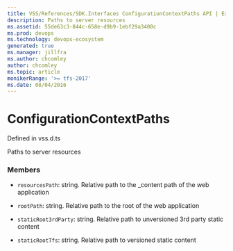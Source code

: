 ```yaml
---
title: VSS/References/SDK.Interfaces ConfigurationContextPaths API | Extensions for Azure DevOps Services
description: Paths to server resources
ms.assetid: 55de63c3-844c-658e-d9b9-1ebf29a3400c
ms.prod: devops
ms.technology: devops-ecosystem
generated: true
ms.manager: jillfra
ms.author: chcomley
author: chcomley
ms.topic: article
monikerRange: '>= tfs-2017'
ms.date: 08/04/2016
---
```


# ConfigurationContextPaths

Defined in vss.d.ts


Paths to server resources 

### Members

* `resourcesPath`: string. Relative path to the _content path of the web application

* `rootPath`: string. Relative path to the root of the web application

* `staticRoot3rdParty`: string. Relative path to unversioned 3rd party static content

* `staticRootTfs`: string. Relative path to versioned static content

